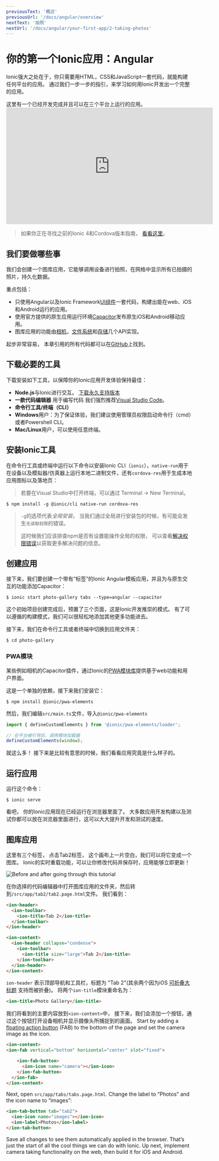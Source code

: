 ```yaml
---
previousText: '概述'
previousUrl: '/docs/angular/overview'
nextText: '拍照'
nextUrl: '/docs/angular/your-first-app/2-taking-photos'
---
```


# 你的第一个Ionic应用：Angular

Ionic强大之处在于，你只需要用HTML，CSS和JavaScript一套代码，就能构建任何平台的应用。 通过我们一步一步的指引，来学习如何用Ionic开发出一个完整的应用。

这里有一个已经开发完成并且可以在三个平台上运行的应用。 <iframe width="560" height="315" src="https://www.youtube.com/embed/0ASQ13Y1Rk4" frameborder="0" allow="accelerometer; autoplay; encrypted-media; gyroscope; picture-in-picture" allowfullscreen mark="crwd-mark"></iframe> 

> 如果你正在寻找之前的Ionic 4和Cordova版本指南， [看看这里](/docs/developer-resources/guides/first-app-v4/intro)。

## 我们要做哪些事

我们会创建一个图库应用，它能够调用设备进行拍照，在网格中显示所有已拍摄的照片，持久化数据。

重点包括：

* 只使用Angular以及Ionic Framework[UI组件](https://ionicframework.com/docs/components)一套代码，构建出能在web、iOS和Android运行的应用。
* 使用官方提供的原生应用运行环境[Capacitor](https://capacitor.ionicframework.com)发布原生iOS和Android移动应用。
* 图库应用的功能由[相机](https://capacitor.ionicframework.com/docs/apis/camera)，[文件系统](https://capacitor.ionicframework.com/docs/apis/filesystem)和[存储](https://capacitor.ionicframework.com/docs/apis/storage)几个API实现。

起步非常容易， 本章引用的所有代码都可以在[GitHub](https://github.com/ionic-team/photo-gallery-capacitor-ng)上找到。

## 下载必要的工具

下载安装如下工具，以保障你的Ionic应用开发体验保持最佳：

* **Node.js**与Ionic进行交互。 [下载永久支持版本](https://nodejs.org/en/)
* **一款代码编辑器** 用于编写代码 我们强烈推荐[Visual Studio Code](https://code.visualstudio.com/)。
* **命令行工具/终端（CLI）** 
 * **Windows**用户：为了保证体验，我们建议使用管理员权限启动命令行（cmd）或者Powershell CLI。
 * **Mac/Linux**用户，可以使用任意终端。

## 安装Ionic工具

在命令行工具或终端中运行以下命令以安装Ionic CLI（`ionic`），`native-run`用于在设备以及模拟器/仿真器上运行本地二进制文件，还有`cordova-res`用于生成本地应用图标以及落地页：

> 若要在Visual Studio中打开终端，可以通过 Terminal -> New Terminal。

```shell
$ npm install -g @ionic/cli native-run cordova-res
```

> `-g`的选项代表*全局安装*， 当我们通过全局进行安装包的时候，有可能会发生`无读取权限`的错误。
> 
> 这时候我们应该排查npm是否有设置能操作全局的权限， 可以查看[解决权限错误](/docs/developing/tips#resolving-permission-errors)以获取更多解决问题的信息。

## 创建应用

接下来，我们要创建一个带有“标签”的Ionic Angular模板应用，并且为与原生交互的功能添加Capacitor：

```shell
$ ionic start photo-gallery tabs --type=angular --capacitor
```

这个初始项目创建完成后，预置了三个页面，这是Ionic开发推崇的模式。 有了可以遵循的构建模式，我们可以很轻松地添加其他更多功能进去。

接下来，我们在命令行工具或者终端中切换到应用文件夹：

```shell
$ cd photo-gallery
```

### PWA模块

某些例如相机的Capacitor插件，通过Ionic的[PWA模块库](https://github.com/ionic-team/ionic-pwa-elements)提供基于web功能和用户界面。

这是一个单独的依赖，接下来我们安装它：

```shell
$ npm install @ionic/pwa-elements
```

然后，我们编辑`src/main.ts`文件，导入`@ionic/pwa-elements`

```typescript
import { defineCustomElements } from '@ionic/pwa-elements/loader';

// 在平台被引导后，调用模块加载器
defineCustomElements(window);
```

就这么多！ 接下来是比较有意思的时候，我们看看应用究竟是什么样子的。

## 运行应用

运行这个命令：

```shell
$ ionic serve
```

看吧， 你的Ionic应用现在已经运行在浏览器里面了。 大多数应用开发构建以及测试你都可以放在浏览器里面进行，这可以大大提升开发和测试的速度。

## 图库应用

这里有三个标签， 点击Tab2标签， 这个画布上一片空白，我们可以将它变成一个图库。 Ionic的实时重载功能，可以让你修改代码并保存时，应用能够立即更新！

![Before and after going through this tutorial](/docs/assets/img/guides/first-app-cap-ng/email-photogallery.gif)

在你选择的代码编辑器中打开图库应用的文件夹，然后转到`/src/app/tab2/tab2.page.html`文件。 我们看到：

```html
<ion-header>
  <ion-toolbar>
    <ion-title>Tab 2</ion-title>
  </ion-toolbar>
</ion-header>

<ion-content>
  <ion-header collapse="condense">
    <ion-toolbar>
      <ion-title size="large">Tab 2</ion-title>
    </ion-toolbar>
  </ion-header>
</ion-content>
```

`ion-header` 表示顶部导航和工具栏，标题为 "Tab 2"(其余两个因为iOS [可折叠大标题](https://ionicframework.com/docs/api/title#collapsible-large-titles) 支持而被折叠)。 将两个`ion-title`模块重命名为：

```html
<ion-title>Photo Gallery</ion-title>
```

我们将看到的主要内容放到`<ion-content>`中， 接下来，我们会添加一个按钮，通过这个按钮打开设备相机并显示摄像头所捕捉到的画面。 Start by adding a [floating action button](https://ionicframework.com/docs/api/fab) (FAB) to the bottom of the page and set the camera image as the icon.

```html
<ion-content>
<ion-fab vertical="bottom" horizontal="center" slot="fixed">

    <ion-fab-button>
      <ion-icon name="camera"></ion-icon>
    </ion-fab-button>
  </ion-fab>
</ion-content>
```

Next, open `src/app/tabs/tabs.page.html`. Change the label to “Photos” and the icon name to “images”:

```html
<ion-tab-button tab="tab2">
  <ion-icon name="images"></ion-icon>
  <ion-label>Photos</ion-label>
</ion-tab-button>
```

Save all changes to see them automatically applied in the browser. That’s just the start of all the cool things we can do with Ionic. Up next, implement camera taking functionality on the web, then build it for iOS and Android.